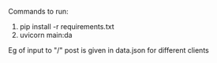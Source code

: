 
Commands to run:
  1) pip install -r requirements.txt
  2) uvicorn main:da

Eg of input to "/" post is given in data.json for different clients
